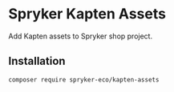 # Spryker Kapten Assets

Add Kapten assets to Spryker shop project.

## Installation

```
composer require spryker-eco/kapten-assets
```
